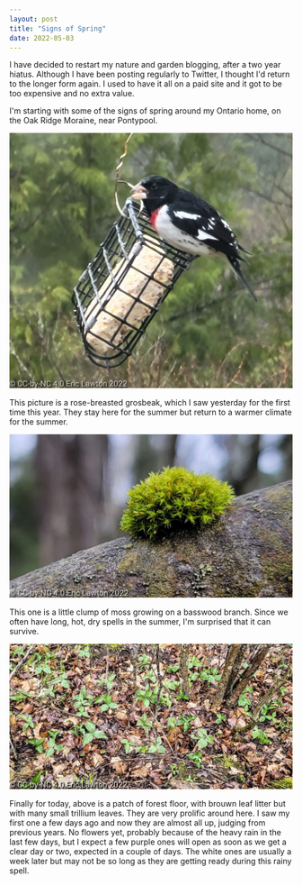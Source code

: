 ```yaml
---
layout: post
title: "Signs of Spring"
date: 2022-05-03
---
```


I have decided to restart my nature and garden blogging, after a two year hiatus. Although I have been posting regularly to Twitter, I thought I'd return to the longer form again. I used to have it all on a paid site and it got to be too expensive and no extra value.

I'm starting with some of the signs of spring around my Ontario home, on the Oak Ridge Moraine, near Pontypool.

<img src="/assets/images/nature/PSX_20220502_111900.jpg" alt="Rose breasted grosbeak on suet feeder" title="Rose breasted grosbeak on suet feeder" class=diagram />

This picture is a rose-breasted grosbeak, which I saw yesterday for the first time this year. They stay here for the summer but return to a warmer climate for the summer.

<img src="/assets/images/nature/PSX_20220502_211444.jpg" alt="Tiny ball of moss on a tree branch" title="Tiny ball of moss on a tree branch" class=diagram />

This one is a little clump of moss growing on a basswood branch. Since we often have long, hot, dry spells in the summer, I'm surprised that it can survive.

<img src="/assets/images/nature/PSX_20220502_213513.jpg" alt="Many small green plants with an array of three leaves around a short stem" title="Many small green plants with an array of three leaves around a short stem" class=diagram />

Finally for today, above is a patch of forest floor, with brouwn leaf litter but with many small trillium leaves. They are very prolific around here. I saw my first one a few days ago and now they are almost all up, judging from previous years. No flowers yet, probably because of the heavy rain in the last few days, but I expect a few purple ones will open as soon as we get a clear day or two, expected in a couple of days. The white ones are usually a week later but may not be so long as they are getting ready during this rainy spell.
